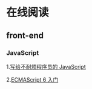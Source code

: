 <!--
 * @Author: binbin 81745365+bin59@users.noreply.github.com
 * @Date: 2022-12-11 10:36:01
 * @LastEditors: binbin 81745365+bin59@users.noreply.github.com
 * @LastEditTime: 2022-12-11 10:37:34
 * @FilePath: \web\study\电子书\在线阅读\在线网页阅读.md
 * @Description: 这是默认设置,请设置`customMade`, 打开koroFileHeader查看配置 进行设置: https://github.com/OBKoro1/koro1FileHeader/wiki/%E9%85%8D%E7%BD%AE
-->

# 在线阅读

## front-end

### JavaScript

1.[写给不耐烦程序员的 JavaScript](https://apachecn.gitee.io/impatient-js-zh/#/)

2.[ECMAScript 6 入门](https://es6.ruanyifeng.com/)
